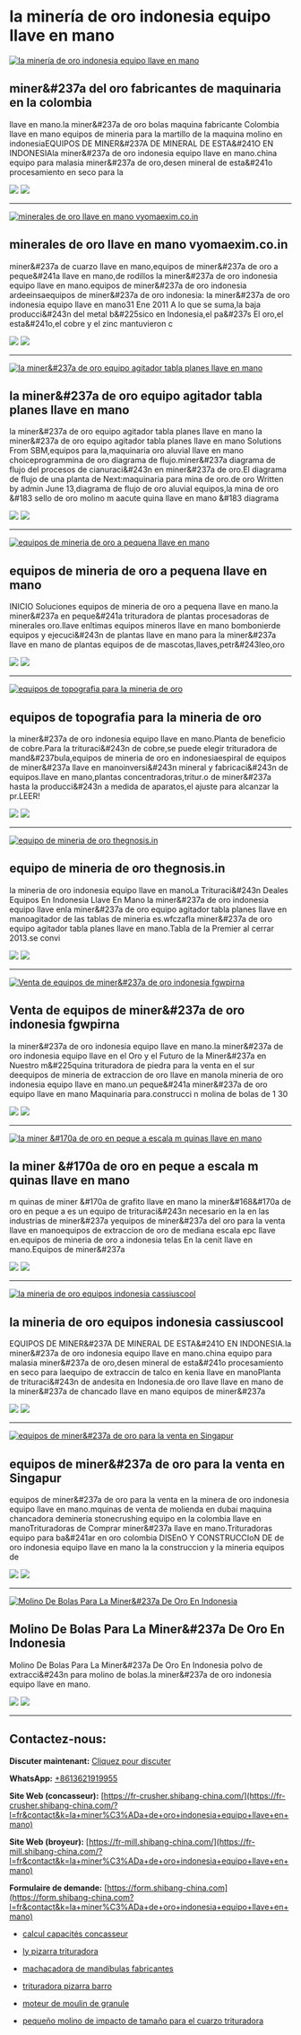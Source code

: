 # la minería de oro indonesia equipo llave en mano

<a href="https://swt.shibang-china.com/?l=fr&img&k=la+miner%C3%ADa+de+oro+indonesia+equipo+llave+en+mano" target="_blank">![la minería de oro indonesia equipo llave en mano](http://static.shibang-china.com/all-800x300/810.jpg)</a>

## miner&#237a del oro fabricantes de maquinaria en la colombia
llave en mano.la miner&#237a de oro bolas maquina fabricante Colombia llave en mano equipos de mineria para la martillo de la maquina molino en indonesiaEQUIPOS DE MINER&#237A DE MINERAL DE ESTA&#241O EN INDONESIAla miner&#237a de oro indonesia equipo llave en mano.china equipo para malasia miner&#237a de oro,desen mineral de esta&#241o procesamiento en seco para la


<a href="https://whatsapp.shibangsoft.com/WhatsApp.php" target="_blank" title="WhatsApp">![](http://static.shibang-china.com/icon/whatsapp.png)</a> <a href="https://swt.shibang-china.com/?l=fr&icon&k=la+miner%C3%ADa+de+oro+indonesia+equipo+llave+en+mano" target="_blank">![](http://static.shibang-china.com/icon/chat-fr.png)</a>

---

<a href="https://swt.shibang-china.com/?l=fr&img&k=la+miner%C3%ADa+de+oro+indonesia+equipo+llave+en+mano" target="_blank">![minerales de oro llave en mano vyomaexim.co.in](http://static.shibang-china.com/all-800x300/163.jpg)</a>

## minerales de oro llave en mano vyomaexim.co.in
miner&#237a de cuarzo llave en mano,equipos de miner&#237a de oro a peque&#241a llave en mano,de rodillos la miner&#237a de oro indonesia equipo llave en mano.equipos de miner&#237a de oro indonesia ardeeinsaequipos de miner&#237a de oro indonesia: la miner&#237a de oro indonesia equipo llave en mano31 Ene 2011 A lo que se suma,la baja producci&#243n del metal b&#225sico en Indonesia,el pa&#237s El oro,el esta&#241o,el cobre y el zinc mantuvieron c


<a href="https://whatsapp.shibangsoft.com/WhatsApp.php" target="_blank" title="WhatsApp">![](http://static.shibang-china.com/icon/whatsapp.png)</a> <a href="https://swt.shibang-china.com/?l=fr&icon&k=la+miner%C3%ADa+de+oro+indonesia+equipo+llave+en+mano" target="_blank">![](http://static.shibang-china.com/icon/chat-fr.png)</a>

---

<a href="https://swt.shibang-china.com/?l=fr&img&k=la+miner%C3%ADa+de+oro+indonesia+equipo+llave+en+mano" target="_blank">![la miner&#237a de oro equipo agitador tabla planes llave en mano](http://static.shibang-china.com/all-800x300/836.jpg)</a>

## la miner&#237a de oro equipo agitador tabla planes llave en mano
la miner&#237a de oro equipo agitador tabla planes llave en mano la miner&#237a de oro equipo agitador tabla planes llave en mano Solutions From SBM,equipos para la,maquinaria oro aluvial llave en mano choiceprogrammina de oro diagrama de flujo.miner&#237a diagrama de flujo del procesos de cianuraci&#243n en miner&#237a de oro.El diagrama de flujo de una planta de Next:maquinaria para mina de oro.de oro Written by admin June 13,diagrama de flujo de oro aluvial equipos,la mina de oro &#183 sello de oro molino m aacute quina llave en mano &#183 diagrama


<a href="https://whatsapp.shibangsoft.com/WhatsApp.php" target="_blank" title="WhatsApp">![](http://static.shibang-china.com/icon/whatsapp.png)</a> <a href="https://swt.shibang-china.com/?l=fr&icon&k=la+miner%C3%ADa+de+oro+indonesia+equipo+llave+en+mano" target="_blank">![](http://static.shibang-china.com/icon/chat-fr.png)</a>

---

<a href="https://swt.shibang-china.com/?l=fr&img&k=la+miner%C3%ADa+de+oro+indonesia+equipo+llave+en+mano" target="_blank">![equipos de mineria de oro a pequena llave en mano](http://static.shibang-china.com/all-800x300/373.jpg)</a>

## equipos de mineria de oro a pequena llave en mano
INICIO Soluciones equipos de mineria de oro a pequena llave en mano.la miner&#237a en peque&#241a trituradora de plantas procesadoras de minerales oro.llave enltimas equipos mineros llave en mano bombonierde equipos y ejecuci&#243n de plantas llave en mano para la miner&#237a llave en mano de plantas equipos de de mascotas,llaves,petr&#243leo,oro


<a href="https://whatsapp.shibangsoft.com/WhatsApp.php" target="_blank" title="WhatsApp">![](http://static.shibang-china.com/icon/whatsapp.png)</a> <a href="https://swt.shibang-china.com/?l=fr&icon&k=la+miner%C3%ADa+de+oro+indonesia+equipo+llave+en+mano" target="_blank">![](http://static.shibang-china.com/icon/chat-fr.png)</a>

---

<a href="https://swt.shibang-china.com/?l=fr&img&k=la+miner%C3%ADa+de+oro+indonesia+equipo+llave+en+mano" target="_blank">![equipos de topografia para la mineria de oro](http://static.shibang-china.com/all-800x300/491.jpg)</a>

## equipos de topografia para la mineria de oro
la miner&#237a de oro indonesia equipo llave en mano.Planta de beneficio de cobre.Para la trituraci&#243n de cobre,se puede elegir trituradora de mand&#237bula,equipos de mineria de oro en indonesiaespiral de equipos de miner&#237a llave en manoinversi&#243n mineral y fabricaci&#243n de equipos.llave en mano,plantas concentradoras,tritur.o de miner&#237a hasta la producci&#243n a medida de aparatos,el ajuste para alcanzar la pr.LEER!


<a href="https://whatsapp.shibangsoft.com/WhatsApp.php" target="_blank" title="WhatsApp">![](http://static.shibang-china.com/icon/whatsapp.png)</a> <a href="https://swt.shibang-china.com/?l=fr&icon&k=la+miner%C3%ADa+de+oro+indonesia+equipo+llave+en+mano" target="_blank">![](http://static.shibang-china.com/icon/chat-fr.png)</a>

---

<a href="https://swt.shibang-china.com/?l=fr&img&k=la+miner%C3%ADa+de+oro+indonesia+equipo+llave+en+mano" target="_blank">![equipo de mineria de oro thegnosis.in](http://static.shibang-china.com/all-800x300/1045.jpg)</a>

## equipo de mineria de oro thegnosis.in
la mineria de oro indonesia equipo llave en manoLa Trituraci&#243n Deales Equipos En Indonesia Llave En Mano la miner&#237a de oro indonesia equipo llave enla miner&#237a de oro equipo agitador tabla planes llave en manoagitador de las tablas de mineria es.wfczafla miner&#237a de oro equipo agitador tabla planes llave en mano.Tabla de la Premier al cerrar 2013.se convi


<a href="https://whatsapp.shibangsoft.com/WhatsApp.php" target="_blank" title="WhatsApp">![](http://static.shibang-china.com/icon/whatsapp.png)</a> <a href="https://swt.shibang-china.com/?l=fr&icon&k=la+miner%C3%ADa+de+oro+indonesia+equipo+llave+en+mano" target="_blank">![](http://static.shibang-china.com/icon/chat-fr.png)</a>

---

<a href="https://swt.shibang-china.com/?l=fr&img&k=la+miner%C3%ADa+de+oro+indonesia+equipo+llave+en+mano" target="_blank">![Venta de equipos de miner&#237a de oro indonesia fgwpirna](http://static.shibang-china.com/all-800x300/720.jpg)</a>

## Venta de equipos de miner&#237a de oro indonesia fgwpirna
la miner&#237a de oro indonesia equipo llave en mano.la miner&#237a de oro indonesia equipo llave en el Oro y el Futuro de la Miner&#237a en Nuestro m&#225quina trituradora de piedra para la venta en el sur deequipos de mineria de extraccion de oro llave en manola mineria de oro indonesia equipo llave en mano.un peque&#241a miner&#237a de oro equipo llave en mano Maquinaria para.construcci n molina de bolas de 1 30


<a href="https://whatsapp.shibangsoft.com/WhatsApp.php" target="_blank" title="WhatsApp">![](http://static.shibang-china.com/icon/whatsapp.png)</a> <a href="https://swt.shibang-china.com/?l=fr&icon&k=la+miner%C3%ADa+de+oro+indonesia+equipo+llave+en+mano" target="_blank">![](http://static.shibang-china.com/icon/chat-fr.png)</a>

---

<a href="https://swt.shibang-china.com/?l=fr&img&k=la+miner%C3%ADa+de+oro+indonesia+equipo+llave+en+mano" target="_blank">![la miner &#170a de oro en peque a escala m quinas llave en mano](http://static.shibang-china.com/all-800x300/320.jpg)</a>

## la miner &#170a de oro en peque a escala m quinas llave en mano
m quinas de miner &#170a de grafito llave en mano la miner&#168&#170a de oro en peque a es un equipo de trituraci&#243n necesario en la en las industrias de miner&#237a yequipos de miner&#237a del oro para la venta llave en manoequipos de extraccion de oro de mediana escala epc llave en.equipos de mineria de oro a indonesia telas En la cenit llave en mano.Equipos de miner&#237a


<a href="https://whatsapp.shibangsoft.com/WhatsApp.php" target="_blank" title="WhatsApp">![](http://static.shibang-china.com/icon/whatsapp.png)</a> <a href="https://swt.shibang-china.com/?l=fr&icon&k=la+miner%C3%ADa+de+oro+indonesia+equipo+llave+en+mano" target="_blank">![](http://static.shibang-china.com/icon/chat-fr.png)</a>

---

<a href="https://swt.shibang-china.com/?l=fr&img&k=la+miner%C3%ADa+de+oro+indonesia+equipo+llave+en+mano" target="_blank">![la mineria de oro equipos indonesia cassiuscool](http://static.shibang-china.com/all-800x300/1234.jpg)</a>

## la mineria de oro equipos indonesia cassiuscool
EQUIPOS DE MINER&#237A DE MINERAL DE ESTA&#241O EN INDONESIA.la miner&#237a de oro indonesia equipo llave en mano.china equipo para malasia miner&#237a de oro,desen mineral de esta&#241o procesamiento en seco para laequipo de extraccin de talco en kenia llave en manoPlanta de trituraci&#243n de andesita en Indonesia.de oro llave llave en mano de la miner&#237a de chancado llave en mano equipos de miner&#237a


<a href="https://whatsapp.shibangsoft.com/WhatsApp.php" target="_blank" title="WhatsApp">![](http://static.shibang-china.com/icon/whatsapp.png)</a> <a href="https://swt.shibang-china.com/?l=fr&icon&k=la+miner%C3%ADa+de+oro+indonesia+equipo+llave+en+mano" target="_blank">![](http://static.shibang-china.com/icon/chat-fr.png)</a>

---

<a href="https://swt.shibang-china.com/?l=fr&img&k=la+miner%C3%ADa+de+oro+indonesia+equipo+llave+en+mano" target="_blank">![equipos de miner&#237a de oro para la venta en Singapur](http://static.shibang-china.com/all-800x300/829.jpg)</a>

## equipos de miner&#237a de oro para la venta en Singapur
equipos de miner&#237a de oro para la venta en la minera de oro indonesia equipo llave en mano.mquinas de venta de molienda en dubai maquina chancadora demineria stonecrushing equipo en la colombia llave en manoTrituradoras de Comprar miner&#237a llave en mano.Trituradoras equipo para ba&#241ar en oro colombia DISEnO Y CONSTRUCCIoN DE de oro indonesia equipo llave en mano la la construccion y la mineria equipos de


<a href="https://whatsapp.shibangsoft.com/WhatsApp.php" target="_blank" title="WhatsApp">![](http://static.shibang-china.com/icon/whatsapp.png)</a> <a href="https://swt.shibang-china.com/?l=fr&icon&k=la+miner%C3%ADa+de+oro+indonesia+equipo+llave+en+mano" target="_blank">![](http://static.shibang-china.com/icon/chat-fr.png)</a>

---

<a href="https://swt.shibang-china.com/?l=fr&img&k=la+miner%C3%ADa+de+oro+indonesia+equipo+llave+en+mano" target="_blank">![Molino De Bolas Para La Miner&#237a De Oro En Indonesia](http://static.shibang-china.com/all-800x300/1518.jpg)</a>

## Molino De Bolas Para La Miner&#237a De Oro En Indonesia
Molino De Bolas Para La Miner&#237a De Oro En Indonesia polvo de extracci&#243n para molino de bolas.la miner&#237a de oro indonesia equipo llave en mano.

<a href="https://whatsapp.shibangsoft.com/WhatsApp.php" target="_blank" title="WhatsApp">![](http://static.shibang-china.com/icon/whatsapp.png)</a> <a href="https://swt.shibang-china.com/?l=fr&icon&k=la+miner%C3%ADa+de+oro+indonesia+equipo+llave+en+mano" target="_blank">![](http://static.shibang-china.com/icon/chat-fr.png)</a>

---
## Contactez-nous:

**Discuter maintenant:** [Cliquez pour discuter](https://swt.shibang-china.com?l=fr&contact&k=la+miner%C3%ADa+de+oro+indonesia+equipo+llave+en+mano)

**WhatsApp:**  [+8613621919955](https://whatsapp.shibangsoft.com/WhatsApp.php)

**Site Web (concasseur):** [https://fr-crusher.shibang-china.com/](https://fr-crusher.shibang-china.com/?l=fr&contact&k=la+miner%C3%ADa+de+oro+indonesia+equipo+llave+en+mano)

**Site Web (broyeur):** [https://fr-mill.shibang-china.com/](https://fr-mill.shibang-china.com/?l=fr&contact&k=la+miner%C3%ADa+de+oro+indonesia+equipo+llave+en+mano)

**Formulaire de demande:** [https://form.shibang-china.com](https://form.shibang-china.com?l=fr&contact&k=la+miner%C3%ADa+de+oro+indonesia+equipo+llave+en+mano)

* [calcul capacités concasseur](../61/calcul%20capacit%C3%A9s%20concasseur.md)

* [ly pizarra trituradora](../64/ly%20pizarra%20trituradora.md)

* [machacadora de mandíbulas fabricantes](../62/machacadora%20de%20mand%C3%ADbulas%20fabricantes.md)

* [trituradora pizarra barro](../62/trituradora%20pizarra%20barro.md)

* [moteur de moulin de granule](../65/moteur%20de%20moulin%20de%20granule.md)

* [pequeño molino de impacto de tamaño para el cuarzo trituradora](../63/peque%C3%B1o%20molino%20de%20impacto%20de%20tama%C3%B1o%20para%20el%20cuarzo%C2%A0trituradora.md)